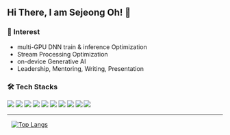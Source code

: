 ## **Hi There, I am Sejeong Oh!** 👋

### 🍑 **Interest**
- multi-GPU DNN train & inference Optimization
- Stream Processing Optimization
- on-device Generative AI
- Leadership, Mentoring, Writing, Presentation

### 🛠 **Tech Stacks**

<img src="https://img.shields.io/badge/Scala-DC322F?style=flat-square&logo=Scala&logoColor=white"> <img src="https://img.shields.io/badge/Python-3766AB?style=flat-square&logo=Python&logoColor=white"> 
<img src="https://img.shields.io/badge/C-A8B9CC?style=flat-square&logo=C&logoColor=white">
<img src="https://img.shields.io/badge/Colab-F9AB00?style=flat-square&logo=Google+Colab&logoColor=white">
<img src="https://img.shields.io/badge/TensorFlow-FF6F00?style=flat-square&logo=Tensorflow&logoColor=white">
<img src="https://img.shields.io/badge/Keras-D00000?style=flat-square&logo=Keras&logoColor=white">
<img src="https://img.shields.io/badge/Scikitlearn-F7931E?style=flat-square&logo=scikit+learn&logoColor=white">
<img src="https://img.shields.io/badge/Html5-E34F26?style=flat-square&logo=Html5&logoColor=white">
<img src="https://img.shields.io/badge/CSS-1572B6?style=flat-square&logo=CSS3&logoColor=white">
<img src="https://img.shields.io/badge/Javascript-F7DF1E?style=flat-square&logo=JavaScript&logoColor=white">
<br />
<hr>

</div>
<div style="margin-left:10px">

[![Top Langs](https://github-readme-stats.vercel.app/api/top-langs/?username=se-jeong-oh&layout=compact)](https://github.com/anuraghazra/github-readme-stats)

</div>
</div>

